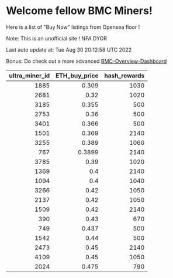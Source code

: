 # Welcome fellow BMC Miners!
Here is a list of "Buy Now" listings from Opensea floor !

Note: This is an unofficial site ! NFA DYOR

Last auto update at: Tue Aug 30 20:12:58 UTC 2022

Bonus: Do check out a more advanced [BMC-Overview-Dashboard](https://dune.com/defifunk/BMC-Overview-Dashboard)


|   ultra_miner_id |   ETH_buy_price |   hash_rewards |
|-----------------:|----------------:|---------------:|
|             1885 |          0.309  |           1030 |
|             2681 |          0.32   |           1020 |
|             3185 |          0.355  |            500 |
|             2753 |          0.36   |            500 |
|             3401 |          0.366  |            500 |
|             1501 |          0.369  |           2140 |
|             3255 |          0.389  |           1060 |
|              767 |          0.3899 |           2140 |
|             3785 |          0.39   |           1020 |
|             1369 |          0.4    |           2140 |
|             1094 |          0.4    |           1040 |
|             3266 |          0.42   |           1050 |
|             2137 |          0.42   |           1050 |
|             1509 |          0.42   |           2140 |
|              390 |          0.43   |            670 |
|              749 |          0.437  |            500 |
|             1542 |          0.44   |            500 |
|             2473 |          0.45   |           2140 |
|             4109 |          0.45   |           1050 |
|             2024 |          0.475  |            790 |
